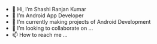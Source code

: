 - 👋 Hi, I’m Shashi Ranjan Kumar
- 👀 I’m Android App Developer
- 🌱 I’m currently making projects of Android Development
- 💞️ I’m looking to collaborate on ...
- 📫 How to reach me ...

<!---
Shashi7083/Shashi7083 is a ✨ special ✨ repository because its `README.md` (this file) appears on your GitHub profile.
You can click the Preview link to take a look at your changes.
--->

